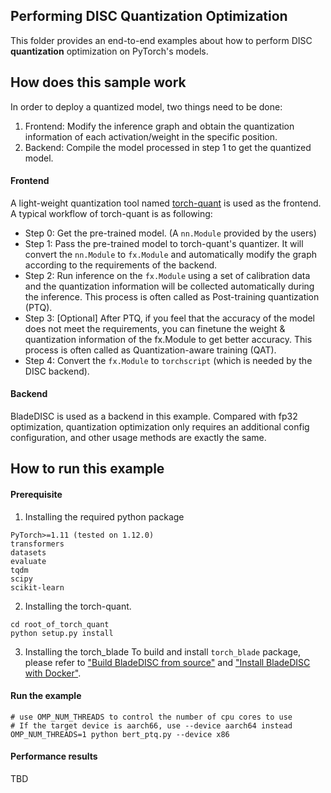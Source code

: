 Performing DISC Quantization Optimization
----

This folder provides an end-to-end examples about how to perform DISC **quantization** optimization on PyTorch's models.

## How does this sample work
In order to deploy a quantized model, two things need to be done:
1. Frontend: Modify the inference graph and obtain the quantization information of each activation/weight in the
specific position.
2. Backend: Compile the model processed in step 1 to get the quantized model.

#### Frontend
A light-weight quantization tool named [torch-quant](https://github.com/alibaba/BladeDISC/tree/main/tools/torch_quant) 
is used as the frontend. 
A typical workflow of torch-quant is as following:
- Step 0: Get the pre-trained model. (A `nn.Module` provided by the users)
- Step 1: Pass the pre-trained model to torch-quant's quantizer. It will convert the `nn.Module`
to `fx.Module` and automatically modify the graph according to the requirements of the backend.
- Step 2: Run inference on the `fx.Module` using a set of calibration data and the quantization
information will be collected automatically during the inference. This process is often called as Post-training
quantization (PTQ).
- Step 3: [Optional] After PTQ, if you feel that the accuracy of the model does not meet the requirements,
you can finetune the weight & quantization information of the fx.Module to get better accuracy. This process
is often called as Quantization-aware training (QAT).
- Step 4: Convert the `fx.Module` to `torchscript` (which is needed by the DISC backend).

#### Backend
BladeDISC is used as a backend in this example. Compared with fp32 optimization, quantization optimization only
requires an additional config configuration, and other usage methods are exactly the same.

## How to run this example

#### Prerequisite

1. Installing the required python package
```text
PyTorch>=1.11 (tested on 1.12.0)
transformers
datasets
evaluate
tqdm
scipy
scikit-learn
```

2. Installing the torch-quant.
```shell
cd root_of_torch_quant
python setup.py install
```

3. Installing the torch_blade
To build and install `torch_blade` package, please refer to
["Build BladeDISC from source"](https://github.com/alibaba/BladeDISC/blob/main/docs/build_from_source.md) and
["Install BladeDISC with Docker"](https://github.com/alibaba/BladeDISC/blob/main/docs/install_with_docker.md).

#### Run the example
```shell
# use OMP_NUM_THREADS to control the number of cpu cores to use
# If the target device is aarch66, use --device aarch64 instead
OMP_NUM_THREADS=1 python bert_ptq.py --device x86
```

#### Performance results
TBD